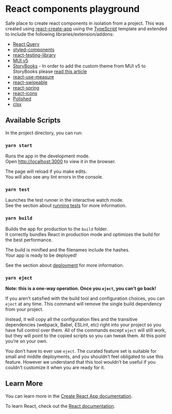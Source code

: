 # React components playground

Safe place to create react components in isolation from a project.
This was created using [react-create-app](https://create-react-app.de) using the [TypeScript](https://create-react-app.dev/docs/adding-typescript/) template and extended to include the following libraries/extension/addons:
* [React Query](https://react-query.tanstack.com/overview)
* [styled-components](https://styled-components.com/)
* [react-testing-library](https://testing-library.com/docs/react-testing-library/intro/)
* [MUI v5](https://mui.com/getting-started/usage/)
* [StoryBooks](https://storybook.js.org/) - In order to add the custom theme from MUI v5 to StoryBooks please [read this article](https://pretagteam.com/question/how-to-theme-material-ui-inside-storybook)
* [react-use-measure](https://github.com/pmndrs/react-use-measure)
* [react-swipeable](https://github.com/FormidableLabs/react-swipeable)
* [react-spring](https://react-spring.io/)
* [react-icons](https://react-icons.github.io/react-icons/)
* [Polished](https://polished.js.org/)
* [clsx](https://github.com/lukeed/clsx)



## Available Scripts

In the project directory, you can run:

### `yarn start`

Runs the app in the development mode.\
Open [http://localhost:3000](http://localhost:3000) to view it in the browser.

The page will reload if you make edits.\
You will also see any lint errors in the console.

### `yarn test`

Launches the test runner in the interactive watch mode.\
See the section about [running tests](https://facebook.github.io/create-react-app/docs/running-tests) for more information.

### `yarn build`

Builds the app for production to the `build` folder.\
It correctly bundles React in production mode and optimizes the build for the best performance.

The build is minified and the filenames include the hashes.\
Your app is ready to be deployed!

See the section about [deployment](https://facebook.github.io/create-react-app/docs/deployment) for more information.

### `yarn eject`

**Note: this is a one-way operation. Once you `eject`, you can’t go back!**

If you aren’t satisfied with the build tool and configuration choices, you can `eject` at any time. This command will remove the single build dependency from your project.

Instead, it will copy all the configuration files and the transitive dependencies (webpack, Babel, ESLint, etc) right into your project so you have full control over them. All of the commands except `eject` will still work, but they will point to the copied scripts so you can tweak them. At this point you’re on your own.

You don’t have to ever use `eject`. The curated feature set is suitable for small and middle deployments, and you shouldn’t feel obligated to use this feature. However we understand that this tool wouldn’t be useful if you couldn’t customize it when you are ready for it.

## Learn More

You can learn more in the [Create React App documentation](https://facebook.github.io/create-react-app/docs/getting-started).

To learn React, check out the [React documentation](https://reactjs.org/).
